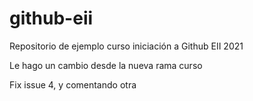 # github-eii
Repositorio de ejemplo curso iniciación a Github EII 2021

Le hago un cambio desde la nueva rama curso

Fix issue 4, y comentando otra
